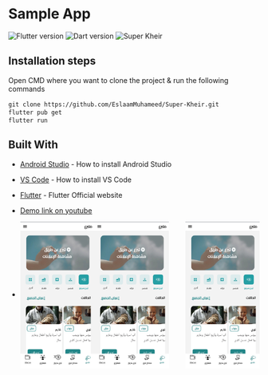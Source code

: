 # Sample App
![Flutter version](https://img.shields.io/badge/Flutter-Version%203.3.2-blue) ![Dart version](https://img.shields.io/badge/Dart-Version%202.18.1-blue) ![Super Kheir](https://img.shields.io/badge/Sample%20Version-Version%201.0.0-green)

## Installation steps

Open CMD where you want to clone the project & run the following commands

```
git clone https://github.com/EslaamMuhameed/Super-Kheir.git
flutter pub get
flutter run
```

## Built With

- [Android Studio](https://developer.android.com/studio/install) - How to install Android Studio
- [VS Code](https://code.visualstudio.com/) - How to install VS Code
- [Flutter](https://flutter.dev) - Flutter Official website

- [Demo link on youtube](https://youtu.be/oBv5Jz1dQkc?si=dVHcxJHlVA7VBn86)
- <div class="row">
 
    <img src="https://github.com/EslaamMuhameed/Super-Kheir/blob/main/assets/PicsArt_01-06-06.14.22.jpg" align="left" height=30% width=31%/>

    <img src="https://github.com/EslaamMuhameed/Super-Kheir/blob/main/assets/PicsArt_01-06-06.14.22.jpg" align="center" height=30% width=31%/>
  
    <img src="https://github.com/EslaamMuhameed/Super-Kheir/blob/main/assets/PicsArt_01-06-06.14.22.jpg" align="right" height=30% width=31%/>
 
</div>







